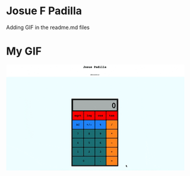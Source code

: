 # Josue F Padilla 

Adding GIF in the readme.md files 

# My GIF 
![](https://github.com/cop4808-spring-2023-fullstack-web/cop4808-git-and-github-fundamentals-JosueF21/blob/main/giphy.gif)
